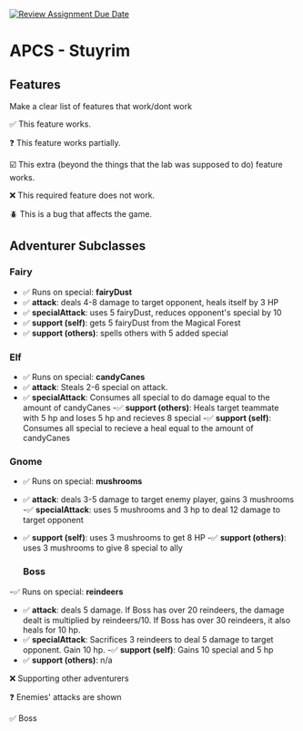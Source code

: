[![Review Assignment Due Date](https://classroom.github.com/assets/deadline-readme-button-22041afd0340ce965d47ae6ef1cefeee28c7c493a6346c4f15d667ab976d596c.svg)](https://classroom.github.com/a/KprAwj1n)
# APCS - Stuyrim

## Features

Make a clear list of features that work/dont work

:white_check_mark: This feature works.

:question: This feature works partially.

:ballot_box_with_check: This extra (beyond the things that the lab was supposed to do) feature works.

:x: This required feature does not work.

:beetle: This is a bug that affects the game.


## Adventurer Subclasses

### Fairy
- :white_check_mark: Runs on special: **fairyDust**
- :white_check_mark: **attack**: deals 4-8 damage to target opponent, heals itself by 3 HP
- :white_check_mark: **specialAttack**: uses 5 fairyDust, reduces opponent's special by 10
- :white_check_mark: **support (self)**: gets 5 fairyDust from the Magical Forest
- :white_check_mark: **support (others)**: spells others with 5 added special

### Elf
- :white_check_mark: Runs on special: **candyCanes**
- :white_check_mark: **attack**: Steals 2-6 special on attack.
- :white_check_mark: **specialAttack**: Consumes all special to do damage equal to the amount of candyCanes
-:white_check_mark:  **support (others)**: Heals target teammate with 5 hp and loses 5 hp and recieves 8 special
-:white_check_mark: **support (self)**: Consumes all special to recieve a heal equal to the amount of candyCanes

### Gnome
- :white_check_mark: Runs on special: **mushrooms**
- :white_check_mark: **attack**: deals 3-5 damage to target enemy player, gains 3 mushrooms
-:white_check_mark: **specialAttack**: uses 5 mushrooms and 3 hp to deal 12 damage to target opponent
- :white_check_mark: **support (self)**: uses 3 mushrooms to get 8 HP
-:white_check_mark:  **support (others)**: uses 3 mushrooms to give 8 special to ally

  ### Boss
-:white_check_mark:  Runs on special: **reindeers**
- :white_check_mark: **attack**: deals 5 damage. If Boss has over 20 reindeers, the damage dealt is multiplied by reindeers/10. If Boss has over 30 reindeers, it also heals for 10 hp.
- :white_check_mark: **specialAttack**: Sacrifices 3 reindeers to deal 5 damage to target opponent. Gain 10 hp.
-:white_check_mark: **support (self)**: Gains 10 special and 5 hp
- :white_check_mark: **support (others)**: n/a

:x: Supporting other adventurers

:question: Enemies' attacks are shown 

:white_check_mark: Boss 


